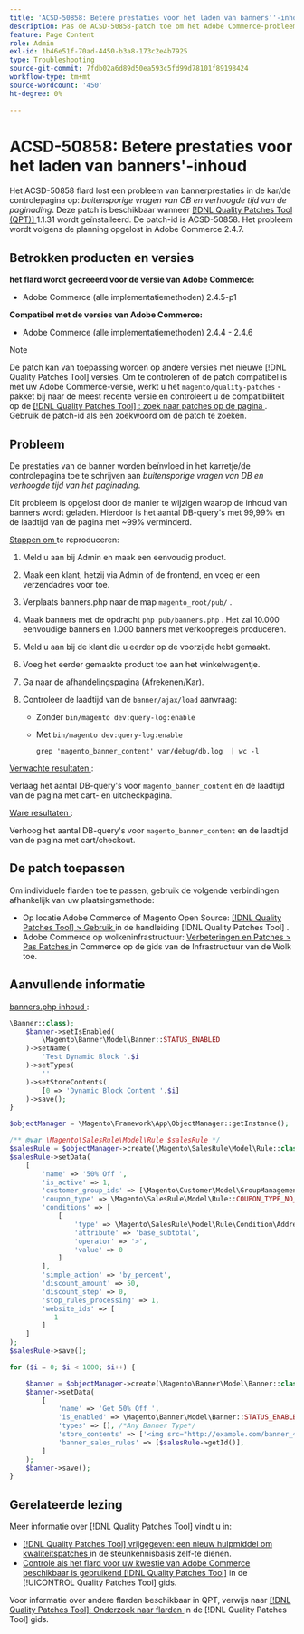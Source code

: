 ```yaml
---
title: 'ACSD-50858: Betere prestaties voor het laden van banners''-inhoud'
description: Pas de ACSD-50858-patch toe om het Adobe Commerce-probleem op te lossen, waarbij de bannerprestaties worden beïnvloed op de winkelwagentje/afhandelingspagina als gevolg van buitensporige DB-query's en een langere laadtijd.
feature: Page Content
role: Admin
exl-id: 1b46e51f-70ad-4450-b3a8-173c2e4b7925
type: Troubleshooting
source-git-commit: 7fdb02a6d89d50ea593c5fd99d78101f89198424
workflow-type: tm+mt
source-wordcount: '450'
ht-degree: 0%

---
```


# ACSD-50858: Betere prestaties voor het laden van banners&#39;-inhoud

Het ACSD-50858 flard lost een probleem van bannerprestaties in de kar/de controlepagina op: *buitensporige vragen van OB en verhoogde tijd van de paginading*. Deze patch is beschikbaar wanneer [[!DNL Quality Patches Tool (QPT)] ](https://experienceleague.adobe.com/en/docs/commerce-operations/tools/quality-patches-tool/quality-patches-tool-to-self-serve-quality-patches) 1.1.31 wordt geïnstalleerd. De patch-id is ACSD-50858. Het probleem wordt volgens de planning opgelost in Adobe Commerce 2.4.7.

## Betrokken producten en versies

**het flard wordt gecreeerd voor de versie van Adobe Commerce:**

* Adobe Commerce (alle implementatiemethoden) 2.4.5-p1

**Compatibel met de versies van Adobe Commerce:**

* Adobe Commerce (alle implementatiemethoden) 2.4.4 - 2.4.6

>[!NOTE]
>
>De patch kan van toepassing worden op andere versies met nieuwe [!DNL Quality Patches Tool] versies. Om te controleren of de patch compatibel is met uw Adobe Commerce-versie, werkt u het `magento/quality-patches` -pakket bij naar de meest recente versie en controleert u de compatibiliteit op de [[!DNL Quality Patches Tool] : zoek naar patches op de pagina ](https://experienceleague.adobe.com/tools/commerce-quality-patches/index.html) . Gebruik de patch-id als een zoekwoord om de patch te zoeken.

## Probleem

De prestaties van de banner worden beïnvloed in het karretje/de controlepagina toe te schrijven aan *buitensporige vragen van DB en verhoogde tijd van het paginading*.

Dit probleem is opgelost door de manier te wijzigen waarop de inhoud van banners wordt geladen. Hierdoor is het aantal DB-query&#39;s met 99,99% en de laadtijd van de pagina met ~99% verminderd.

<u> Stappen om </u> te reproduceren:

1. Meld u aan bij Admin en maak een eenvoudig product.
1. Maak een klant, hetzij via Admin of de frontend, en voeg er een verzendadres voor toe.
1. Verplaats banners.php naar de map `magento_root/pub/` .
1. Maak banners met de opdracht `php pub/banners.php` . Het zal 10.000 eenvoudige banners en 1.000 banners met verkoopregels produceren.
1. Meld u aan bij de klant die u eerder op de voorzijde hebt gemaakt.
1. Voeg het eerder gemaakte product toe aan het winkelwagentje.
1. Ga naar de afhandelingspagina (Afrekenen/Kar).
1. Controleer de laadtijd van de `banner/ajax/load` aanvraag:

   * Zonder `bin/magento dev:query-log:enable`
   * Met `bin/magento dev:query-log:enable`

     ```
     grep 'magento_banner_content' var/debug/db.log  | wc -l
     ```

<u> Verwachte resultaten </u>:

Verlaag het aantal DB-query&#39;s voor `magento_banner_content` en de laadtijd van de pagina met cart- en uitcheckpagina.

<u> Ware resultaten </u>:

Verhoog het aantal DB-query&#39;s voor `magento_banner_content` en de laadtijd van de pagina met cart/checkout.

## De patch toepassen

Om individuele flarden toe te passen, gebruik de volgende verbindingen afhankelijk van uw plaatsingsmethode:

* Op locatie Adobe Commerce of Magento Open Source: [[!DNL Quality Patches Tool] > Gebruik ](/help/tools/quality-patches-tool/usage.md) in de handleiding [!DNL Quality Patches Tool] .
* Adobe Commerce op wolkeninfrastructuur: [ Verbeteringen en Patches > Pas Patches ](https://experienceleague.adobe.com/docs/commerce-cloud-service/user-guide/develop/upgrade/apply-patches.html) in Commerce op de gids van de Infrastructuur van de Wolk toe.

## Aanvullende informatie

<u> banners.php inhoud </u>:

```php
\Banner::class);
    $banner->setIsEnabled(
        \Magento\Banner\Model\Banner::STATUS_ENABLED
    )->setName(
        'Test Dynamic Block '.$i
    )->setTypes(
        ''
    )->setStoreContents(
        [0 => 'Dynamic Block Content '.$i]
    )->save();
}

$objectManager = \Magento\Framework\App\ObjectManager::getInstance();

/** @var \Magento\SalesRule\Model\Rule $salesRule */
$salesRule = $objectManager->create(\Magento\SalesRule\Model\Rule::class);
$salesRule->setData(
    [
        'name' => '50% Off ',
        'is_active' => 1,
        'customer_group_ids' => [\Magento\Customer\Model\GroupManagement::NOT_LOGGED_IN_ID],
        'coupon_type' => \Magento\SalesRule\Model\Rule::COUPON_TYPE_NO_COUPON,
        'conditions' => [
            [
                'type' => \Magento\SalesRule\Model\Rule\Condition\Address::class,
                'attribute' => 'base_subtotal',
                'operator' => '>',
                'value' => 0
            ]
        ],
        'simple_action' => 'by_percent',
        'discount_amount' => 50,
        'discount_step' => 0,
        'stop_rules_processing' => 1,
        'website_ids' => [
           1
        ]
    ]
);
$salesRule->save();

for ($i = 0; $i < 1000; $i++) {

    $banner = $objectManager->create(\Magento\Banner\Model\Banner::class);
    $banner->setData(
        [
            'name' => 'Get 50% Off ',
            'is_enabled' => \Magento\Banner\Model\Banner::STATUS_ENABLED,
            'types' => [], /*Any Banner Type*/
            'store_contents' => ['<img src="http://example.com/banner_40_percent_off.png" />'],
            'banner_sales_rules' => [$salesRule->getId()],
        ]
    );
    $banner->save();
}
```

## Gerelateerde lezing

Meer informatie over [!DNL Quality Patches Tool] vindt u in:

* [[!DNL Quality Patches Tool]  vrijgegeven: een nieuw hulpmiddel om kwaliteitspatches ](https://experienceleague.adobe.com/en/docs/commerce-operations/tools/quality-patches-tool/quality-patches-tool-to-self-serve-quality-patches) in de steunkennisbasis zelf-te dienen.
* [ Controle als het flard voor uw kwestie van Adobe Commerce beschikbaar is gebruikend  [!DNL Quality Patches Tool]](/help/tools/quality-patches-tool/patches-available-in-qpt/check-patch-for-magento-issue-with-magento-quality-patches.md) in de [!UICONTROL Quality Patches Tool] gids.


Voor informatie over andere flarden beschikbaar in QPT, verwijs naar [[!DNL Quality Patches Tool]: Onderzoek naar flarden ](https://experienceleague.adobe.com/tools/commerce-quality-patches/index.html) in de [!DNL Quality Patches Tool] gids.
